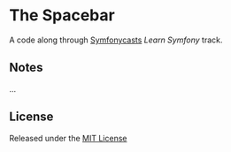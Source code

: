 # The Spacebar

A code along through [Symfonycasts](https://symfonycasts.com) _Learn Symfony_ track.

## Notes

...

## License

Released under the [MIT License](LICENSE)